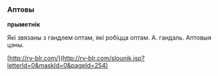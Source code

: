 ### Аптовы
**прыметнік**

Які звязаны з гандлем оптам, які робіцца оптам. А. гандаль. Аптовыя цэны.

<a rel="author">[http://rv-blr.com/](http://rv-blr.com/slounik.jsp?letterId=0&maskId=0&pageId=254)</a>
